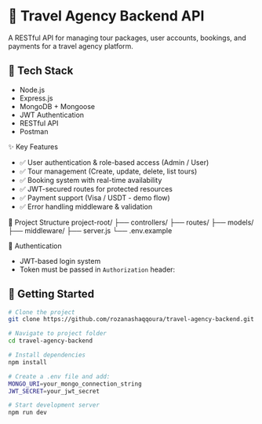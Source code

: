 # 🧳 Travel Agency Backend API

A RESTful API for managing tour packages, user accounts, bookings, and payments for a travel agency platform.

## 🔧 Tech Stack

- Node.js
- Express.js
- MongoDB + Mongoose
- JWT Authentication
- RESTful API
- Postman

 ✨ Key Features

- ✅ User authentication & role-based access (Admin / User)
- ✅ Tour management (Create, update, delete, list tours)
- ✅ Booking system with real-time availability
- ✅ JWT-secured routes for protected resources
- ✅ Payment support (Visa / USDT - demo flow)
- ✅ Error handling middleware & validation

 📁 Project Structure
 project-root/
├── controllers/
├── routes/
├── models/
├── middleware/
├── server.js
└── .env.example

 🔐 Authentication

- JWT-based login system
- Token must be passed in `Authorization` header:

  
## 🚀 Getting Started

```bash
# Clone the project
git clone https://github.com/rozanashaqqoura/travel-agency-backend.git

# Navigate to project folder
cd travel-agency-backend

# Install dependencies
npm install

# Create a .env file and add:
MONGO_URI=your_mongo_connection_string
JWT_SECRET=your_jwt_secret

# Start development server
npm run dev



